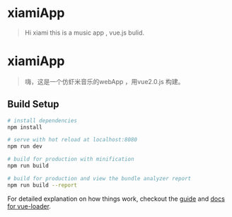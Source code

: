 # xiamiApp
 > Hi xiami this is a music app ,   vue.js bulid.

# xiamiApp
 > 嗨，这是一个仿虾米音乐的webApp ，用vue2.0.js 构建。
 
## Build Setup

``` bash
# install dependencies
npm install

# serve with hot reload at localhost:8080
npm run dev

# build for production with minification
npm run build

# build for production and view the bundle analyzer report
npm run build --report
```

For detailed explanation on how things work, checkout the [guide](http://vuejs-templates.github.io/webpack/) and [docs for vue-loader](http://vuejs.github.io/vue-loader).
